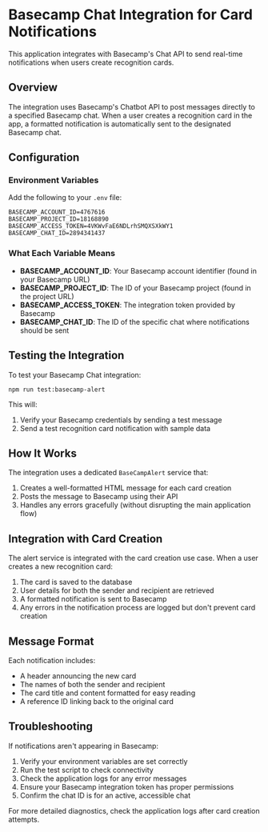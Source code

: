 # Basecamp Chat Integration for Card Notifications

This application integrates with Basecamp's Chat API to send real-time notifications when users create recognition cards.

## Overview

The integration uses Basecamp's Chatbot API to post messages directly to a specified Basecamp chat. When a user creates a recognition card in the app, a formatted notification is automatically sent to the designated Basecamp chat.

## Configuration

### Environment Variables

Add the following to your `.env` file:

```
BASECAMP_ACCOUNT_ID=4767616
BASECAMP_PROJECT_ID=18168890
BASECAMP_ACCESS_TOKEN=4VKWvFaE6NDLrhSMQXSXkWY1
BASECAMP_CHAT_ID=2894341437
```

### What Each Variable Means

- **BASECAMP_ACCOUNT_ID**: Your Basecamp account identifier (found in your Basecamp URL)
- **BASECAMP_PROJECT_ID**: The ID of your Basecamp project (found in the project URL)
- **BASECAMP_ACCESS_TOKEN**: The integration token provided by Basecamp
- **BASECAMP_CHAT_ID**: The ID of the specific chat where notifications should be sent

## Testing the Integration

To test your Basecamp Chat integration:

```
npm run test:basecamp-alert
```

This will:
1. Verify your Basecamp credentials by sending a test message
2. Send a test recognition card notification with sample data

## How It Works

The integration uses a dedicated `BaseCampAlert` service that:

1. Creates a well-formatted HTML message for each card creation
2. Posts the message to Basecamp using their API
3. Handles any errors gracefully (without disrupting the main application flow)

## Integration with Card Creation

The alert service is integrated with the card creation use case. When a user creates a new recognition card:

1. The card is saved to the database
2. User details for both the sender and recipient are retrieved
3. A formatted notification is sent to Basecamp
4. Any errors in the notification process are logged but don't prevent card creation

## Message Format

Each notification includes:
- A header announcing the new card
- The names of both the sender and recipient
- The card title and content formatted for easy reading
- A reference ID linking back to the original card

## Troubleshooting

If notifications aren't appearing in Basecamp:

1. Verify your environment variables are set correctly
2. Run the test script to check connectivity
3. Check the application logs for any error messages
4. Ensure your Basecamp integration token has proper permissions
5. Confirm the chat ID is for an active, accessible chat

For more detailed diagnostics, check the application logs after card creation attempts. 